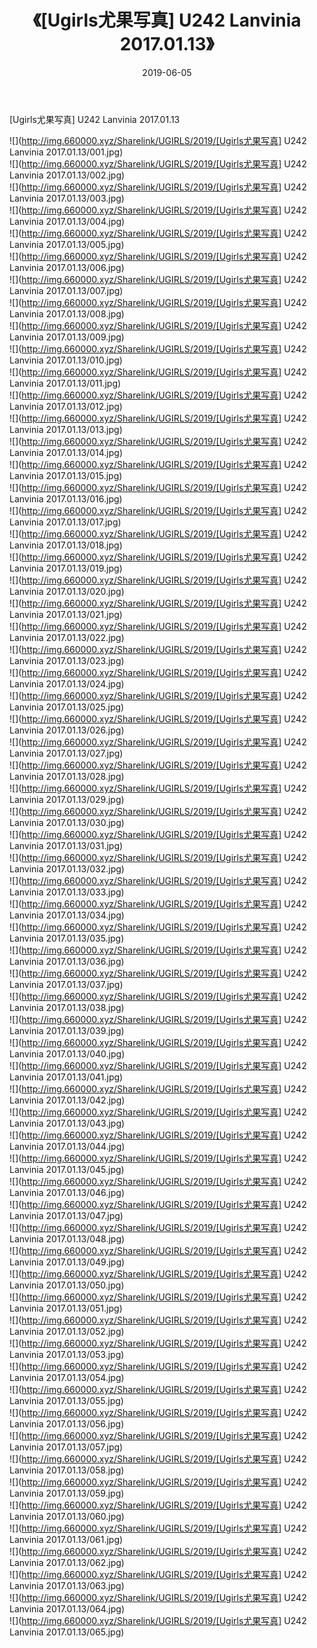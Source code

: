 ﻿---
layout: post
title:  《[Ugirls尤果写真] U242 Lanvinia 2017.01.13》
date:   2019-06-05
img: http://img.660000.xyz/Sharelink/UGIRLS/2019/[Ugirls尤果写真] U242 Lanvinia 2017.01.13/000.jpg
categories: [美女, 清纯, 唯美]
---

[Ugirls尤果写真] U242 Lanvinia 2017.01.13

 ![](http://img.660000.xyz/Sharelink/UGIRLS/2019/[Ugirls尤果写真] U242 Lanvinia 2017.01.13/001.jpg) <br>![](http://img.660000.xyz/Sharelink/UGIRLS/2019/[Ugirls尤果写真] U242 Lanvinia 2017.01.13/002.jpg) <br>![](http://img.660000.xyz/Sharelink/UGIRLS/2019/[Ugirls尤果写真] U242 Lanvinia 2017.01.13/003.jpg) <br>![](http://img.660000.xyz/Sharelink/UGIRLS/2019/[Ugirls尤果写真] U242 Lanvinia 2017.01.13/004.jpg) <br>![](http://img.660000.xyz/Sharelink/UGIRLS/2019/[Ugirls尤果写真] U242 Lanvinia 2017.01.13/005.jpg) <br>![](http://img.660000.xyz/Sharelink/UGIRLS/2019/[Ugirls尤果写真] U242 Lanvinia 2017.01.13/006.jpg) <br>![](http://img.660000.xyz/Sharelink/UGIRLS/2019/[Ugirls尤果写真] U242 Lanvinia 2017.01.13/007.jpg) <br>![](http://img.660000.xyz/Sharelink/UGIRLS/2019/[Ugirls尤果写真] U242 Lanvinia 2017.01.13/008.jpg) <br>![](http://img.660000.xyz/Sharelink/UGIRLS/2019/[Ugirls尤果写真] U242 Lanvinia 2017.01.13/009.jpg) <br>![](http://img.660000.xyz/Sharelink/UGIRLS/2019/[Ugirls尤果写真] U242 Lanvinia 2017.01.13/010.jpg) <br>![](http://img.660000.xyz/Sharelink/UGIRLS/2019/[Ugirls尤果写真] U242 Lanvinia 2017.01.13/011.jpg) <br>![](http://img.660000.xyz/Sharelink/UGIRLS/2019/[Ugirls尤果写真] U242 Lanvinia 2017.01.13/012.jpg) <br>![](http://img.660000.xyz/Sharelink/UGIRLS/2019/[Ugirls尤果写真] U242 Lanvinia 2017.01.13/013.jpg) <br>![](http://img.660000.xyz/Sharelink/UGIRLS/2019/[Ugirls尤果写真] U242 Lanvinia 2017.01.13/014.jpg) <br>![](http://img.660000.xyz/Sharelink/UGIRLS/2019/[Ugirls尤果写真] U242 Lanvinia 2017.01.13/015.jpg) <br>![](http://img.660000.xyz/Sharelink/UGIRLS/2019/[Ugirls尤果写真] U242 Lanvinia 2017.01.13/016.jpg) <br>![](http://img.660000.xyz/Sharelink/UGIRLS/2019/[Ugirls尤果写真] U242 Lanvinia 2017.01.13/017.jpg) <br>![](http://img.660000.xyz/Sharelink/UGIRLS/2019/[Ugirls尤果写真] U242 Lanvinia 2017.01.13/018.jpg) <br>![](http://img.660000.xyz/Sharelink/UGIRLS/2019/[Ugirls尤果写真] U242 Lanvinia 2017.01.13/019.jpg) <br>![](http://img.660000.xyz/Sharelink/UGIRLS/2019/[Ugirls尤果写真] U242 Lanvinia 2017.01.13/020.jpg) <br>![](http://img.660000.xyz/Sharelink/UGIRLS/2019/[Ugirls尤果写真] U242 Lanvinia 2017.01.13/021.jpg) <br>![](http://img.660000.xyz/Sharelink/UGIRLS/2019/[Ugirls尤果写真] U242 Lanvinia 2017.01.13/022.jpg) <br>![](http://img.660000.xyz/Sharelink/UGIRLS/2019/[Ugirls尤果写真] U242 Lanvinia 2017.01.13/023.jpg) <br>![](http://img.660000.xyz/Sharelink/UGIRLS/2019/[Ugirls尤果写真] U242 Lanvinia 2017.01.13/024.jpg) <br>![](http://img.660000.xyz/Sharelink/UGIRLS/2019/[Ugirls尤果写真] U242 Lanvinia 2017.01.13/025.jpg) <br>![](http://img.660000.xyz/Sharelink/UGIRLS/2019/[Ugirls尤果写真] U242 Lanvinia 2017.01.13/026.jpg) <br>![](http://img.660000.xyz/Sharelink/UGIRLS/2019/[Ugirls尤果写真] U242 Lanvinia 2017.01.13/027.jpg) <br>![](http://img.660000.xyz/Sharelink/UGIRLS/2019/[Ugirls尤果写真] U242 Lanvinia 2017.01.13/028.jpg) <br>![](http://img.660000.xyz/Sharelink/UGIRLS/2019/[Ugirls尤果写真] U242 Lanvinia 2017.01.13/029.jpg) <br>![](http://img.660000.xyz/Sharelink/UGIRLS/2019/[Ugirls尤果写真] U242 Lanvinia 2017.01.13/030.jpg) <br>![](http://img.660000.xyz/Sharelink/UGIRLS/2019/[Ugirls尤果写真] U242 Lanvinia 2017.01.13/031.jpg) <br>![](http://img.660000.xyz/Sharelink/UGIRLS/2019/[Ugirls尤果写真] U242 Lanvinia 2017.01.13/032.jpg) <br>![](http://img.660000.xyz/Sharelink/UGIRLS/2019/[Ugirls尤果写真] U242 Lanvinia 2017.01.13/033.jpg) <br>![](http://img.660000.xyz/Sharelink/UGIRLS/2019/[Ugirls尤果写真] U242 Lanvinia 2017.01.13/034.jpg) <br>![](http://img.660000.xyz/Sharelink/UGIRLS/2019/[Ugirls尤果写真] U242 Lanvinia 2017.01.13/035.jpg) <br>![](http://img.660000.xyz/Sharelink/UGIRLS/2019/[Ugirls尤果写真] U242 Lanvinia 2017.01.13/036.jpg) <br>![](http://img.660000.xyz/Sharelink/UGIRLS/2019/[Ugirls尤果写真] U242 Lanvinia 2017.01.13/037.jpg) <br>![](http://img.660000.xyz/Sharelink/UGIRLS/2019/[Ugirls尤果写真] U242 Lanvinia 2017.01.13/038.jpg) <br>![](http://img.660000.xyz/Sharelink/UGIRLS/2019/[Ugirls尤果写真] U242 Lanvinia 2017.01.13/039.jpg) <br>![](http://img.660000.xyz/Sharelink/UGIRLS/2019/[Ugirls尤果写真] U242 Lanvinia 2017.01.13/040.jpg) <br>![](http://img.660000.xyz/Sharelink/UGIRLS/2019/[Ugirls尤果写真] U242 Lanvinia 2017.01.13/041.jpg) <br>![](http://img.660000.xyz/Sharelink/UGIRLS/2019/[Ugirls尤果写真] U242 Lanvinia 2017.01.13/042.jpg) <br>![](http://img.660000.xyz/Sharelink/UGIRLS/2019/[Ugirls尤果写真] U242 Lanvinia 2017.01.13/043.jpg) <br>![](http://img.660000.xyz/Sharelink/UGIRLS/2019/[Ugirls尤果写真] U242 Lanvinia 2017.01.13/044.jpg) <br>![](http://img.660000.xyz/Sharelink/UGIRLS/2019/[Ugirls尤果写真] U242 Lanvinia 2017.01.13/045.jpg) <br>![](http://img.660000.xyz/Sharelink/UGIRLS/2019/[Ugirls尤果写真] U242 Lanvinia 2017.01.13/046.jpg) <br>![](http://img.660000.xyz/Sharelink/UGIRLS/2019/[Ugirls尤果写真] U242 Lanvinia 2017.01.13/047.jpg) <br>![](http://img.660000.xyz/Sharelink/UGIRLS/2019/[Ugirls尤果写真] U242 Lanvinia 2017.01.13/048.jpg) <br>![](http://img.660000.xyz/Sharelink/UGIRLS/2019/[Ugirls尤果写真] U242 Lanvinia 2017.01.13/049.jpg) <br>![](http://img.660000.xyz/Sharelink/UGIRLS/2019/[Ugirls尤果写真] U242 Lanvinia 2017.01.13/050.jpg) <br>![](http://img.660000.xyz/Sharelink/UGIRLS/2019/[Ugirls尤果写真] U242 Lanvinia 2017.01.13/051.jpg) <br>![](http://img.660000.xyz/Sharelink/UGIRLS/2019/[Ugirls尤果写真] U242 Lanvinia 2017.01.13/052.jpg) <br>![](http://img.660000.xyz/Sharelink/UGIRLS/2019/[Ugirls尤果写真] U242 Lanvinia 2017.01.13/053.jpg) <br>![](http://img.660000.xyz/Sharelink/UGIRLS/2019/[Ugirls尤果写真] U242 Lanvinia 2017.01.13/054.jpg) <br>![](http://img.660000.xyz/Sharelink/UGIRLS/2019/[Ugirls尤果写真] U242 Lanvinia 2017.01.13/055.jpg) <br>![](http://img.660000.xyz/Sharelink/UGIRLS/2019/[Ugirls尤果写真] U242 Lanvinia 2017.01.13/056.jpg) <br>![](http://img.660000.xyz/Sharelink/UGIRLS/2019/[Ugirls尤果写真] U242 Lanvinia 2017.01.13/057.jpg) <br>![](http://img.660000.xyz/Sharelink/UGIRLS/2019/[Ugirls尤果写真] U242 Lanvinia 2017.01.13/058.jpg) <br>![](http://img.660000.xyz/Sharelink/UGIRLS/2019/[Ugirls尤果写真] U242 Lanvinia 2017.01.13/059.jpg) <br>![](http://img.660000.xyz/Sharelink/UGIRLS/2019/[Ugirls尤果写真] U242 Lanvinia 2017.01.13/060.jpg) <br>![](http://img.660000.xyz/Sharelink/UGIRLS/2019/[Ugirls尤果写真] U242 Lanvinia 2017.01.13/061.jpg) <br>![](http://img.660000.xyz/Sharelink/UGIRLS/2019/[Ugirls尤果写真] U242 Lanvinia 2017.01.13/062.jpg) <br>![](http://img.660000.xyz/Sharelink/UGIRLS/2019/[Ugirls尤果写真] U242 Lanvinia 2017.01.13/063.jpg) <br>![](http://img.660000.xyz/Sharelink/UGIRLS/2019/[Ugirls尤果写真] U242 Lanvinia 2017.01.13/064.jpg) <br>![](http://img.660000.xyz/Sharelink/UGIRLS/2019/[Ugirls尤果写真] U242 Lanvinia 2017.01.13/065.jpg) <br>